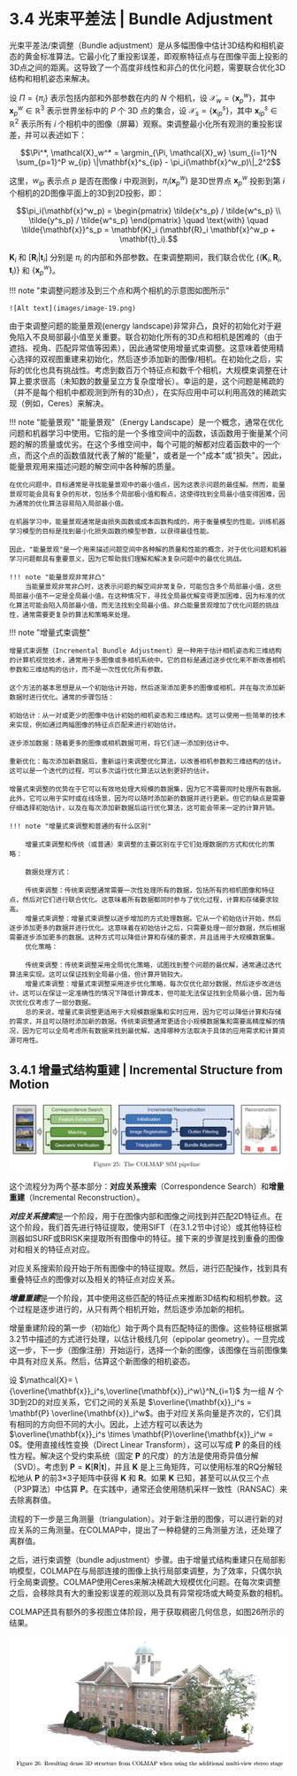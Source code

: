 # 3.4 光束平差法 | Bundle Adjustment

光束平差法/束调整（Bundle adjustment）是从多幅图像中估计3D结构和相机姿态的黄金标准算法。它最小化了重投影误差，即观察特征点与在图像平面上投影的3D点之间的距离。这导致了一个高度非线性和非凸的优化问题，需要联合优化3D结构和相机姿态来解决。

设 $\Pi = \{\pi_i\}$ 表示包括内部和外部参数在内的 $N$ 个相机，设 $\mathcal{X}_w = \{\mathbf{x}^w_p\}$，其中 $\mathbf{x}^w_p \in \mathbb{R}^3$ 表示世界坐标中的 $P$ 个 3D 点的集合，设 $\mathcal{X}_s = \{\mathbf{x}^s_{ip}\}$，其中 $\mathbf{x}^s_{ip} \in \mathbb{R}^2$ 表示所有 $i$ 个相机中的图像（屏幕）观察。束调整最小化所有观测的重投影误差，并可以表述如下：

$$\Pi^*, \mathcal{X}_w^* = \argmin_{\Pi, \mathcal{X}_w} \sum_{i=1}^N \sum_{p=1}^P w_{ip} \|\mathbf{x}^s_{ip} - \pi_i(\mathbf{x}^w_p)\|_2^2$$

这里，$w_{ip}$ 表示点 $p$ 是否在图像 $i$ 中观测到，$\pi_i(\mathbf{x}^w_p)$ 是3D世界点 $\mathbf{x}^w_p$ 投影到第 $i$ 个相机的2D图像平面上的3D到2D投影，即：

$$\pi_i(\mathbf{x}^w_p) = \begin{pmatrix} \tilde{x^s_p} / \tilde{w^s_p} \\ \tilde{y^s_p} / \tilde{w^s_p} \end{pmatrix} \quad \text{with} \quad \tilde{\mathbf{x}}^s_p = \mathbf{K}_i (\mathbf{R}_i \mathbf{x}^w_p + \mathbf{t}_i).$$

$\mathbf{K}_i$ 和 $[\mathbf{R}_i|\mathbf{t}_i]$ 分别是 $\pi_i$ 的内部和外部参数。在束调整期间，我们联合优化 $\{(\mathbf{K}_i, \mathbf{R}_i, \mathbf{t}_i)\}$ 和 $\{\mathbf{x}^w_p\}$。

!!! note "束调整问题涉及到三个点和两个相机的示意图如图所示"

    ![Alt text](images/image-19.png)

由于束调整问题的能量景观(energy landscape)非常非凸，良好的初始化对于避免陷入不良局部最小值至关重要。联合初始化所有的3D点和相机是困难的（由于遮挡、视角、匹配异常值等因素），因此通常使用增量式束调整。这意味着使用精心选择的双视图重建来初始化，然后逐步添加新的图像/相机。在初始化之后，实际的优化也具有挑战性。考虑到数百万个特征点和数千个相机，大规模束调整在计算上要求很高（未知数的数量呈立方复杂度增长）。幸运的是，这个问题是稀疏的（并不是每个相机中都观测到所有的3D点），在实际应用中可以利用高效的稀疏实现（例如，Ceres）来解决。

!!! note "能量景观"
    "能量景观"（Energy Landscape）是一个概念，通常在优化问题和机器学习中使用。它指的是一个多维空间中的函数，该函数用于衡量某个问题的解的质量或优劣。在这个多维空间中，每个可能的解都对应着函数中的一个点，而这个点的函数值就代表了解的"能量"，或者是一个"成本"或"损失"。因此，能量景观用来描述问题的解空间中各种解的质量。

    在优化问题中，目标通常是寻找能量景观中的最小值点，因为这表示问题的最佳解。然而，能量景观可能会具有复杂的形状，包括多个局部极小值和鞍点，这使得找到全局最小值变得困难，因为通常的优化算法容易陷入局部最小值。

    在机器学习中，能量景观通常是由损失函数或成本函数构成的，用于衡量模型的性能。训练机器学习模型的目标是找到最小化损失函数的模型参数，以获得最佳性能。

    因此，"能量景观"是一个用来描述问题空间中各种解的质量和性能的概念，对于优化问题和机器学习问题都具有重要意义，因为它帮助我们理解和解决复杂问题中的最优化挑战。

    !!! note "能量景观非常非凸"
        当能量景观非常非凸时，这表示问题的解空间非常复杂，可能包含多个局部最小值，这些局部最小值不一定是全局最小值。在这种情况下，寻找全局最优解变得更加困难，因为标准的优化算法可能会陷入局部最小值，而无法找到全局最小值。非凸能量景观增加了优化问题的挑战性，通常需要更复杂的算法和策略来处理。

!!! note "增量式束调整"

    增量式束调整（Incremental Bundle Adjustment）是一种用于估计相机姿态和三维结构的计算机视觉技术，通常用于多图像或多相机系统中。它的目标是通过逐步优化来不断改善相机参数和三维结构的估计，而不是一次性优化所有参数。

    这个方法的基本思想是从一个初始估计开始，然后逐渐添加更多的图像或相机，并在每次添加新数据时进行优化。通常的步骤包括：

    初始估计：从一对或更少的图像中估计初始的相机姿态和三维结构。这可以使用一些简单的技术来实现，例如通过两幅图像的特征点匹配来进行初始估计。

    逐步添加数据：随着更多的图像或相机数据可用，将它们逐一添加到估计中。

    重新优化：每次添加新数据后，重新运行束调整优化算法，以改善相机参数和三维结构的估计。这可以是一个迭代的过程，可以多次运行优化算法以达到更好的估计。

    增量式束调整的优势在于它可以有效地处理大规模的数据集，因为它不需要同时处理所有数据。此外，它可以用于实时或在线场景，因为可以随时添加新的数据并进行更新。但它的缺点是需要仔细选择初始估计，以及在每次添加新数据后运行优化算法，这可能会带来一定的计算开销。

    !!! note "增量式束调整和普通的有什么区别"

        增量式束调整和传统（或普通）束调整的主要区别在于它们处理数据的方式和优化的策略：

        数据处理方式：

        传统束调整：传统束调整通常需要一次性处理所有的数据，包括所有的相机图像和特征点，然后对它们进行联合优化。这意味着所有数据都同时参与了优化过程，计算和存储要求较高。
        增量式束调整：增量式束调整以逐步增加的方式处理数据。它从一个初始估计开始，然后逐步添加更多的数据并进行优化。这意味着在初始估计之后，只需要处理一部分数据，然后根据需要逐步添加更多的数据。这种方式可以降低计算和存储的要求，并且适用于大规模数据集。
        优化策略：

        传统束调整：传统束调整采用全局优化策略，试图找到整个问题的最优解，通常通过迭代算法来实现。这可以保证找到全局最小值，但计算开销较大。
        增量式束调整：增量式束调整采用逐步优化策略，每次仅优化部分数据，然后逐步改进估计。这可以在保证一定准确性的情况下降低计算成本，但可能无法保证找到全局最小值，因为每次优化仅考虑了一部分数据。
        总的来说，增量式束调整更适用于大规模数据集和实时应用，因为它可以降低计算和存储的需求，并且可以随时添加新的数据。传统束调整通常更适合小规模数据集和需要高精度解的情况，因为它可以全局考虑所有数据来找到最优解。选择哪种方法取决于具体的应用需求和计算资源可用性。

## 3.4.1 增量式结构重建 | Incremental Structure from Motion

![Alt text](images/image-20.png)

这个流程分为两个基本部分：**对应关系搜索**（Correspondence Search）和**增量重建**（Incremental Reconstruction）。

***对应关系搜索***是一个阶段，用于在图像内部和图像之间找到并匹配2D特征点。在这个阶段，我们首先进行特征提取，使用SIFT（在3.1.2节中讨论）或其他特征检测器如SURF或BRISK来提取所有图像中的特征。接下来的步骤是找到重叠的图像对和相关的特征点对应。

对应关系搜索阶段开始于所有图像中的特征提取。然后，进行匹配操作，找到具有重叠特征点的图像对以及相关的特征点对应关系。

***增量重建***是一个阶段，其中使用这些匹配的特征点来推断3D结构和相机参数。这个过程是逐步进行的，从只有两个相机开始，然后逐步添加新的相机。


增量重建阶段的第一步（初始化）始于两个具有匹配特征的图像。这些特征根据第3.2节中描述的方式进行处理，以估计极线几何（epipolar geometry）。一旦完成这一步，下一步（图像注册）开始运行，选择一个新的图像，该图像在当前图像集中具有对应关系。然后，估算这个新图像的相机姿态。

设 $\mathcal{X}= \{\overline{\mathbf{x}}_i^s,\overline{\mathbf{x}}_i^w\}^N_{i=1}$ 为一组 $N$ 个3D到2D的对应关系，它们之间的关系是 $\overline{\mathbf{x}}_i^s = \mathbf{P} \overline{\mathbf{x}}_i^w$。由于对应关系向量是齐次的，它们具有相同的方向但不同的大小。因此，上述方程可以表达为 $\overline{\mathbf{x}}_i^s \times \mathbf{P}\overline{\mathbf{x}}_i^w = 0$。使用直接线性变换（Direct Linear Transform），这可以写成 $\mathbf{P}$ 的条目的线性方程。解决这个受约束系统（固定 $\mathbf{P}$ 的尺度）的方法是使用奇异值分解（SVD）。考虑到 $\mathbf{P} = \mathbf{K}[\mathbf{R}|\mathbf{t}]$，并且 $\mathbf{K}$ 是上三角矩阵，可以使用标准的RQ分解轻松地从 $\mathbf{P}$ 的前3×3子矩阵中获得 $\mathbf{K}$ 和 $\mathbf{R}$。如果 $\mathbf{K}$ 已知，甚至可以从仅三个点（P3P算法）中估算 $\mathbf{P}$。在实践中，通常还会使用随机采样一致性（RANSAC）来去除离群值。

流程的下一步是三角测量（triangulation）。对于新注册的图像，可以进行新的对应关系的三角测量。在COLMAP中，提出了一种稳健的三角测量方法，还处理了离群值。

之后，进行束调整（bundle adjustment）步骤。由于增量式结构重建只在局部影响模型，COLMAP在与局部连接的图像上执行局部束调整，为了效率，只偶尔执行全局束调整。COLMAP使用Ceres来解决稀疏大规模优化问题。在每次束调整之后，会移除具有大的重投影误差的观测以及具有异常视场或大畸变系数的相机。

COLMAP还具有额外的多视图立体阶段，用于获取稠密几何信息，如图26所示的结果。

![Alt text](images/image-21.png)